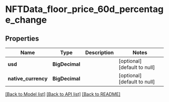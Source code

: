 # NFTData_floor_price_60d_percentage_change
## Properties

| Name | Type | Description | Notes |
|------------ | ------------- | ------------- | -------------|
| **usd** | **BigDecimal** |  | [optional] [default to null] |
| **native\_currency** | **BigDecimal** |  | [optional] [default to null] |

[[Back to Model list]](../README.md#documentation-for-models) [[Back to API list]](../README.md#documentation-for-api-endpoints) [[Back to README]](../README.md)


